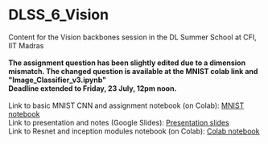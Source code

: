 # DLSS_6_Vision
Content for the Vision backbones session in the DL Summer School at CFI, IIT Madras <br> <br>
**The assignment question has been slightly edited due to a dimension mismatch. The changed question is available at the MNIST colab link and "Image_Classifier_v3.ipynb"    
Deadline extended to Friday, 23 July,  12pm noon.**   <br> <br> 
Link to basic MNIST CNN  and assignment notebook (on Colab): [MNIST notebook](https://colab.research.google.com/drive/1qnyPEp4ih5DyCMGfwrk4wF6p0U82Gsq6) <br>
Link to presentation and notes (Google Slides): [Presentation slides](https://docs.google.com/presentation/d/19E5CO4V_WB8SFr7eRr-uxDJV2tz9shV88vrkRB-sWnc/edit?usp=sharing) <br>
Link to Resnet and inception modules notebook (on Colab): [Colab notebook](https://colab.research.google.com/drive/17ptUf8k-GJ5SkhRGP9Qf0k_Dsz5tAOqA?usp=sharing) <br>
